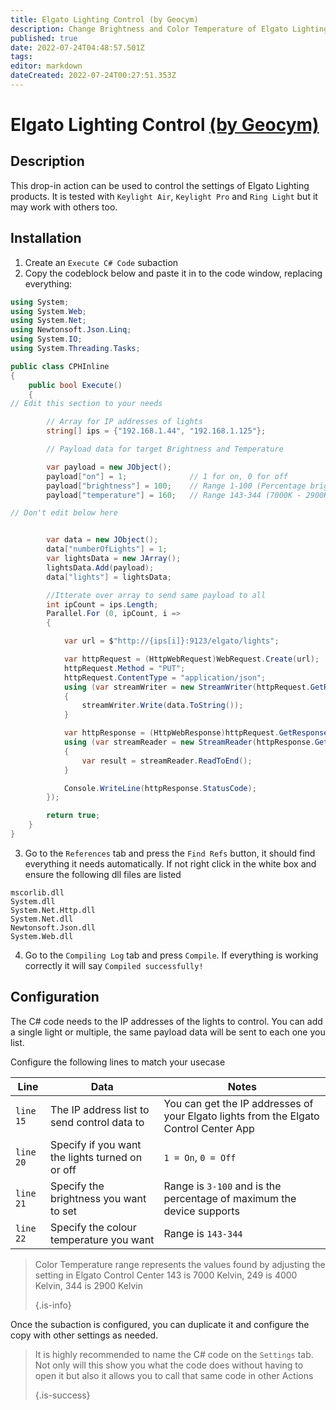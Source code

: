 ```yaml
---
title: Elgato Lighting Control (by Geocym)
description: Change Brightness and Color Temperature of Elgato Lighting.
published: true
date: 2022-07-24T04:48:57.501Z
tags: 
editor: markdown
dateCreated: 2022-07-24T00:27:51.353Z
---
```


# Elgato Lighting Control [(by Geocym)](https://www.twitch.tv/geocym)

## Description

This drop-in action can be used to control the settings of Elgato Lighting products. It is tested with `Keylight Air`, `Keylight Pro` and `Ring Light` but it may work with others too.

## Installation

1. Create an `Execute C# Code` subaction
2. Copy the codeblock below and paste it in to the code window, replacing everything:


```cs
using System;
using System.Web;
using System.Net;
using Newtonsoft.Json.Linq;
using System.IO;
using System.Threading.Tasks;

public class CPHInline
{
    public bool Execute()
    {
// Edit this section to your needs

        // Array for IP addresses of lights
        string[] ips = {"192.168.1.44", "192.168.1.125"};

        // Payload data for target Brightness and Temperature

        var payload = new JObject();
        payload["on"] = 1;              // 1 for on, 0 for off
        payload["brightness"] = 100;    // Range 1-100 (Percentage brightness)
        payload["temperature"] = 160;   // Range 143-344 (7000K - 2900K)

// Don't edit below here


        var data = new JObject();
        data["numberOfLights"] = 1;
        var lightsData = new JArray();
        lightsData.Add(payload);
        data["lights"] = lightsData;

        //Itterate over array to send same payload to all
        int ipCount = ips.Length;
        Parallel.For (0, ipCount, i =>
        {

            var url = $"http://{ips[i]}:9123/elgato/lights";

            var httpRequest = (HttpWebRequest)WebRequest.Create(url);
            httpRequest.Method = "PUT";
            httpRequest.ContentType = "application/json";
            using (var streamWriter = new StreamWriter(httpRequest.GetRequestStream()))
            {
                streamWriter.Write(data.ToString());
            }

            var httpResponse = (HttpWebResponse)httpRequest.GetResponse();
            using (var streamReader = new StreamReader(httpResponse.GetResponseStream()))
            {
                var result = streamReader.ReadToEnd();
            }

            Console.WriteLine(httpResponse.StatusCode);
        });

        return true;
    }
}
```


3. Go to the `References` tab and press the `Find Refs` button, it should find everything it needs automatically. If not right click in the white box and ensure the following dll files are listed
```
mscorlib.dll
System.dll
System.Net.Http.dll
System.Net.dll
Newtonsoft.Json.dll
System.Web.dll
```

4. Go to the `Compiling Log` tab and press `Compile`. If everything is working correctly it will say `Compiled successfully!`




## Configuration


The C# code needs to the IP addresses of the lights to control. You can add a single light or multiple, the same payload data will be sent to each one you list.

Configure the following lines to match your usecase


| Line      | Data                                            | Notes                                                                                 |
| --------- | ----------------------------------------------- | ------------------------------------------------------------------------------------- |
| `line 15` | The IP address list to send control data to     | You can get the IP addresses of your Elgato lights from the Elgato Control Center App |
| `line 20` | Specify if you want the lights turned on or off | `1 = On`, `0 = Off`                                                                   |
| `line 21` | Specify the brightness you want to set          | Range is `3-100` and is the percentage of maximum the device supports                 |
| `line 22` | Specify the colour temperature you want         | Range is `143-344`                                                                    |


> Color Temperature range represents the values found by adjusting the setting in Elgato Control Center 143 is 7000 Kelvin, 249 is 4000 Kelvin, 344 is 2900 Kelvin 
> 
> {.is-info}

Once the subaction is configured, you can duplicate it and configure the copy with other settings as needed.

> It is highly recommended to name the C# code on the `Settings` tab. Not only will this show you what the code does without having to open it but also it allows you to call that same code in other Actions 
> 
> {.is-success}

